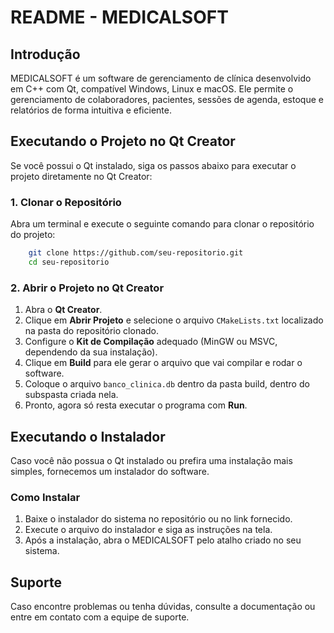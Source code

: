 # README - MEDICALSOFT

## Introdução
MEDICALSOFT é um software de gerenciamento de clínica desenvolvido em C++ com Qt, compatível Windows, Linux e macOS. Ele permite o gerenciamento de colaboradores, pacientes, sessões de agenda, estoque e relatórios de forma intuitiva e eficiente.

## Executando o Projeto no Qt Creator
Se você possui o Qt instalado, siga os passos abaixo para executar o projeto diretamente no Qt Creator:

### 1. Clonar o Repositório
Abra um terminal e execute o seguinte comando para clonar o repositório do projeto:
```sh
    git clone https://github.com/seu-repositorio.git
    cd seu-repositorio
```

### 2. Abrir o Projeto no Qt Creator
1. Abra o **Qt Creator**.
2. Clique em **Abrir Projeto** e selecione o arquivo `CMakeLists.txt` localizado na pasta do repositório clonado.
3. Configure o **Kit de Compilação** adequado (MinGW ou MSVC, dependendo da sua instalação).
4. Clique em **Build** para ele gerar o arquivo que vai compilar e rodar o software.
5. Coloque o arquivo `banco_clinica.db` dentro da pasta build, dentro do subspasta criada nela.
6. Pronto, agora só resta executar o programa com **Run**.

## Executando o Instalador
Caso você não possua o Qt instalado ou prefira uma instalação mais simples, fornecemos um instalador do software.

### Como Instalar
1. Baixe o instalador do sistema no repositório ou no link fornecido.
2. Execute o arquivo do instalador e siga as instruções na tela.
3. Após a instalação, abra o MEDICALSOFT pelo atalho criado no seu sistema.

## Suporte
Caso encontre problemas ou tenha dúvidas, consulte a documentação ou entre em contato com a equipe de suporte.



